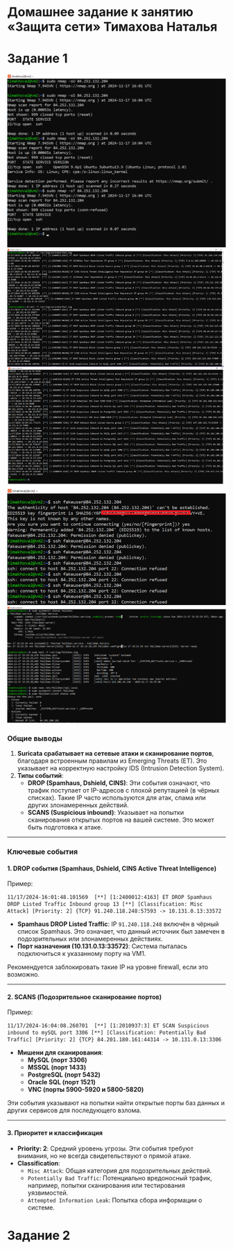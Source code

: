 # Домашнее задание к занятию «Защита сети» Тимахова Наталья

# Задание 1

![atakisvm2](https://github.com/timakhova/13-03netprotection/blob/main/1-%D0%B0%D1%82%D0%B0%D0%BA%D0%B8-%D1%81-%D0%B2%D0%BC2.png)
![logivm1](https://github.com/timakhova/13-03netprotection/blob/main/1-%D0%BB%D0%BE%D0%B3%D0%B8.png)
![zaprosfake2ban](https://github.com/timakhova/13-03netprotection/blob/main/1-%D0%B7%D0%B0%D0%BF%D1%80%D0%BE%D1%81%D1%84%D1%8D%D0%B9%D0%BA2%D0%B1%D0%B0%D0%BD.png)
![logsfake2ban](https://github.com/timakhova/13-03netprotection/blob/main/1-%D0%BB%D0%BE%D0%B3%D1%84%D1%8D%D0%B9%D0%BB2%D0%B1%D1%8D%D0%BD.png)

### **Общие выводы**
1. **Suricata срабатывает на сетевые атаки и сканирование портов**, благодаря встроенным правилам из Emerging Threats (ET). Это указывает на корректную настройку IDS (Intrusion Detection System).
2. **Типы событий**:
   - **DROP (Spamhaus, Dshield, CINS)**: Эти события означают, что трафик поступает от IP-адресов с плохой репутацией (в чёрных списках). Такие IP часто используются для атак, спама или других злонамеренных действий.
   - **SCANS (Suspicious inbound)**: Указывает на попытки сканирования открытых портов на вашей системе. Это может быть подготовка к атаке.

---

### **Ключевые события**

#### 1. **DROP события (Spamhaus, Dshield, CINS Active Threat Intelligence)**
   Пример:
   ```plaintext
   11/17/2024-16:01:48.101569  [**] [1:2400012:4163] ET DROP Spamhaus DROP Listed Traffic Inbound group 13 [**] [Classification: Misc Attack] [Priority: 2] {TCP} 91.240.118.248:57593 -> 10.131.0.13:33572
   ```
   - **Spamhaus DROP Listed Traffic**: IP `91.240.118.248` включён в чёрный список Spamhaus. Это означает, что данный источник был замечен в подозрительных или злонамеренных действиях.
   - **Порт назначения (10.131.0.13:33572)**: Система пыталась подключиться к указанному порту на VM1.

   Рекомендуется заблокировать такие IP на уровне firewall, если это возможно.

---

#### 2. **SCANS (Подозрительное сканирование портов)**
   Пример:
   ```plaintext
   11/17/2024-16:04:08.260701  [**] [1:2010937:3] ET SCAN Suspicious inbound to mySQL port 3306 [**] [Classification: Potentially Bad Traffic] [Priority: 2] {TCP} 84.201.180.161:44314 -> 10.131.0.13:3306
   ```
   - **Мишени для сканирования**:
     - **MySQL (порт 3306)**
     - **MSSQL (порт 1433)**
     - **PostgreSQL (порт 5432)**
     - **Oracle SQL (порт 1521)**
     - **VNC (порты 5900-5920 и 5800-5820)**

   Эти события указывают на попытки найти открытые порты баз данных и других сервисов для последующего взлома.

---

#### 3. **Приоритет и классификация**
   - **Priority: 2**: Средний уровень угрозы. Эти события требуют внимания, но не всегда свидетельствуют о прямой атаке.
   - **Classification**:
     - `Misc Attack`: Общая категория для подозрительных действий.
     - `Potentially Bad Traffic`: Потенциально вредоносный трафик, например, попытки сканирования или тестирования уязвимостей.
     - `Attempted Information Leak`: Попытка сбора информации о системе.

# Задание 2





